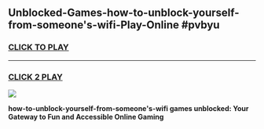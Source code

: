
## Unblocked-Games-how-to-unblock-yourself-from-someone's-wifi-Play-Online #pvbyu
<h3>
<a href="https://news.freeplayer.one?title=how-to-unblock-yourself-from-someone's-wifi&ref=3">CLICK TO PLAY</a></h3>
<hr>

<h3>
<a href="https://news.freeplayer.one?title=how-to-unblock-yourself-from-someone's-wifi&ref=3">CLICK 2 PLAY</a>
  
</h3>

<a href="https://news.freeplayer.one?title=how-to-unblock-yourself-from-someone's-wifi&ref=3"><img src="https://clearcache.store/games.png"></a>


**how-to-unblock-yourself-from-someone's-wifi games unblocked: Your Gateway to Fun and Accessible Online Gaming**

